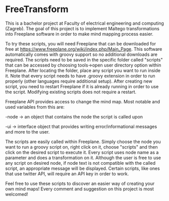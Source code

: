 # FreeTransform

This is a bachelor project at Faculty of electrical engineering and computing (Zagreb).
The goal of this project is to implement Maltego transformations into Freeplane software 
in order to make mind mapping process easier.

To try these scripts, you will need Freeplane that can be downloaded for free at https://www.freeplane.org/wiki/index.php/Main_Page.
This software automatically comes with groovy support so no additional downloads are required.
The scripts need to be saved in the specific folder called "scripts" that can be accessed by choosing tools->open user directory option within Freeplane.
After locating the folder, place any script you want to run inside it. Note that every script needs to have .groovy extension in order to run properly (other languages require additional setup).
After creating new script, you need to restart Freeplane if it is already running in order to use the script. Modifying existing scripts does not require a restart.

Freeplane API provides access to change the mind map. Most notable and used variables from this are:

  -node -> an object that contains the node the script is called upon
  
  -ui -> interface object that provides writing error/informational messages and more to the user.
  
The scripts are easily called within Freeplane. Simply choose the node you want to run a groovy script on, right click on it, choose "scripts" and then click on the desired script to execute it.
Every script uses node name as a parameter and does a transformation on it.
Although the user is free to use any script on desired node, if node text is not compatible with the called script, an appropriate message will be displayed.
Certain scripts, like ones that use twitter API, will require an API key in order to work.

Feel free to use these scripts to discover an easier way of creating your own mind maps!
Every comment and suggestion on this project is most welcomed!
